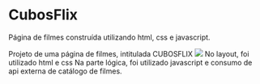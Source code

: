 # CubosFlix
Página de filmes construída utilizando html, css e javascript.

Projeto de uma página de filmes, intitulada CUBOSFLIX
![](https://i.imgur.com/sdAc42a.jpg)
No layout, foi utilizado html e css
Na parte lógica, foi utilizado javascript e consumo de api externa de catálogo de filmes.
